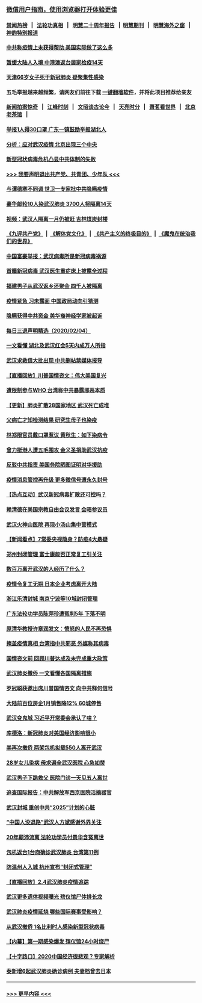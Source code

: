 ### [微信用户指南，使用浏览器打开体验更佳](https://github.com/gfw-breaker/banned-news1/blob/master/indexes/wechat-guide.md?t=0)
#### [禁闻热榜](热点新闻.md?t=0)  &nbsp;&nbsp;|&nbsp;&nbsp; [法轮功真相](https://github.com/gfw-breaker/truth/blob/master/README.md?t=0) &nbsp;&nbsp;|&nbsp;&nbsp; [明慧二十周年报告](https://github.com/gfw-breaker/mh-reports/blob/master/README.md?t=0) &nbsp;&nbsp;|&nbsp;&nbsp;[明慧期刊](https://github.com/gfw-breaker/mh-qikan) &nbsp;&nbsp;|&nbsp;&nbsp; [明慧海外之窗](https://github.com/gfw-breaker/mh-news/blob/master/README.md?t=0) &nbsp;&nbsp;|&nbsp;&nbsp; [神韵特别报道](https://github.com/gfw-breaker/mh-news/blob/master/shenyun.md?t=0)
#### [中共称疫情上未获得帮助 美国实际做了这么多](../pages/nsc413/n11846008.md?t=02051901) 
#### [暂缓大陆人入境 中港澳返台居家检疫14天](../pages/nsc413/n11845862.md?t=02051901) 
#### [天津66岁女子死于新冠肺炎 疑聚集性感染](../pages/nsc413/n11845909.md?t=02051901) 
#### 五毛举报越来越频繁，请网友们前往下载 [一键翻墙软件](https://github.com/gfw-breaker/ssr-accounts)，并将此项目推荐给亲友
#### [新闻拍案惊奇](https://github.com/gfw-breaker/banned-news1/blob/master/pages/link4.md) &nbsp;&nbsp;|&nbsp;&nbsp; [江峰时刻](https://github.com/gfw-breaker/banned-news1/blob/master/pages/link4.md) &nbsp;&nbsp;|&nbsp;&nbsp; [文昭谈古论今](https://github.com/gfw-breaker/banned-news1/blob/master/pages/link4.md) &nbsp;&nbsp;|&nbsp;&nbsp; [天亮时分](https://github.com/gfw-breaker/banned-news1/blob/master/pages/link4.md) &nbsp;&nbsp;|&nbsp;&nbsp; [萧茗看世界](https://github.com/gfw-breaker/banned-news1/blob/master/pages/link4.md) &nbsp;&nbsp;|&nbsp;&nbsp; [北京老茶馆](https://github.com/gfw-breaker/banned-news1/blob/master/pages/link4.md) &nbsp;&nbsp;|&nbsp;&nbsp; 
#### [举报1人得30口罩 广东一镇鼓励举报湖北人](../pages/nsc413/n11845622.md?t=02051901) 
#### [分析：应对武汉疫情 北京出现三个中央](../pages/nsc413/n11845850.md?t=02051901) 
#### [新型冠状病毒危机凸显中共体制的失败](../pages/nsc413/n11844970.md?t=02051901) 
#### [>>> 我要声明退出共产党、共青团、少年队 <<<](https://github.com/begood0513/goodnews/blob/master/quit/letter.md) 
#### [与谭德塞不同调 世卫一专家批中共隐瞒疫情](../pages/nsc413/n11845278.md?t=02051901) 
#### [豪华邮轮10人染武汉肺炎 3700人将隔离14天](../pages/nsc413/n11845543.md?t=02051901) 
#### [视频：武汉人隔离一月仍被赶 吉林煤炭封楼](../pages/nsc413/n11845570.md?t=02051901) 
#### [《九评共产党》](https://github.com/begood0513/9ping.md/blob/master/README.md) &nbsp;|&nbsp; [《解体党文化》](../../../../jtdwh.md/blob/master/README.md)  &nbsp;|&nbsp; [《共产主义的终极目的》](../../../../gczydzjmd.md/blob/master/README.md) &nbsp;|&nbsp; [《魔鬼在统治我们的世界》](../../../../mgztzwmdsj.md/blob/master/README.md) 
#### [中国富豪举报：武汉病毒所是新冠病毒祸源](../pages/nsc413/n11844943.md?t=02051901) 
#### [首曝新冠病毒 武汉医生重症床上披露全过程](../pages/nsc413/n11845150.md?t=02051901) 
#### [福建男子从武汉返乡还聚会 四千人被隔离](../pages/nsc413/n11845352.md?t=02051901) 
#### [疫情紧急 习未露面 中国政局动向引猜测](../pages/nsc413/n11845224.md?t=02051901) 
#### [隐瞒获得中共资金 美华裔神经学家被起诉](../pages/nsc413/n11844879.md?t=02051901) 
#### [每日三退声明精选（2020/02/04）](../pages/nsc413/n11845335.md?t=02051901) 
#### [一文看懂 湖北及武汉红会5天内成万人所指](../pages/nsc413/n11844315.md?t=02051901) 
#### [武汉求救信大批出现 中共删帖禁媒体报导](../pages/nsc413/n11845064.md?t=02051901) 
#### [【直播回放】川普国情咨文：伟大美国复兴](../pages/nsc413/n11842079.md?t=02051901) 
#### [遭限制参与WHO 台湾称中共暴露邪恶本质](../pages/nsc413/n11844351.md?t=02051901) 
#### [【更新】肺炎扩散28国家地区 武汉死亡成堆](../pages/nsc413/n11801312.md?t=02051901) 
#### [父病亡才知检测结果 研究生母子也染疫](../pages/nsc413/n11845059.md?t=02051901) 
#### [林郑限官员戴口罩惹议 黄秋生：如下染病令](../pages/nsc413/n11844529.md?t=02051901) 
#### [曾力挺港人遭五毛围攻 金义圣捐助武汉抗疫](../pages/nsc413/n11844707.md?t=02051901) 
#### [反驳中共指责 美国务院晒图证明对华援助](../pages/nsc413/n11844859.md?t=02051901) 
#### [疫情消息管控再升级 更多微信号遭永久封号](../pages/nsc413/n11844902.md?t=02051901) 
#### [【热点互动】武汉新冠病毒扩散还可控吗？](../pages/nsc413/n11844750.md?t=02051901) 
#### [赖清德在美国宗教自由会议发言 会晤参议员](../pages/nsc413/n11844836.md?t=02051901) 
#### [武汉火神山医院 再现小汤山集中营模式](../pages/nsc413/n11844763.md?t=02051901) 
#### [【新闻看点】7常委央视隐身？防疫4大悬疑](../pages/nsc413/n11844611.md?t=02051901) 
#### [郑州封闭管理 富士康能否正常复工引关注](../pages/nsc413/n11844727.md?t=02051901) 
#### [数百万离开武汉的人经历了什么？](../pages/nsc413/n11844742.md?t=02051901) 
#### [疫情令复工无期  日本企业考虑离开大陆](../pages/nsc413/n11844585.md?t=02051901) 
#### [浙江乐清封城 南京宁波等10城封闭管理](../pages/nsc413/n11844464.md?t=02051901) 
#### [广东法轮功学员陈萍珍遭冤判5年 下落不明](../pages/nsc413/n11844088.md?t=02051901) 
#### [原清华教授许章润发文：愤怒的人民不再恐惧](../pages/nsc413/n11844347.md?t=02051901) 
#### [掩盖疫情真相 台湾指中共邪恶 外媒称其病毒](../pages/nsc413/n11844401.md?t=02051901) 
#### [国情咨文前 回顾川普达成及未完成重大政策](../pages/nsc413/n11844581.md?t=02051901) 
#### [武汉肺炎撤侨 一文看懂各国隔离措施](../pages/nsc413/n11844216.md?t=02051901) 
#### [罗冠聪获邀出席川普国情咨文 向中共释何信号](../pages/nsc413/n11844355.md?t=02051901) 
#### [大陆前百位房企1月销售降12% 60城停售](../pages/nsc413/n11844398.md?t=02051901) 
#### [武汉变鬼城 习近平开常委会承认了啥？](../pages/nsc413/n11844218.md?t=02051901) 
#### [库德洛：新冠肺炎对美国经济影响很小](../pages/nsc413/n11844418.md?t=02051901) 
#### [美再次撤侨 两架包机拟载550人离开武汉](../pages/nsc413/n11844407.md?t=02051901) 
#### [28岁女儿染病 母求遍全武汉医院 心急如焚](../pages/nsc413/n11844302.md?t=02051901) 
#### [武汉男子下跪救父 医院门诊一天见五人离世](../pages/nsc413/n11844073.md?t=02051901) 
#### [追查国际报告：中共解放军西京医院活摘器官](../pages/nsc413/n11838359.md?t=02051901) 
#### [武汉封城 重创中共“2025”计划的心脏](../pages/nsc413/n11843972.md?t=02051901) 
#### [“中国人没退路”武汉人方斌感谢外界关注](../pages/nsc413/n11843517.md?t=02051901) 
#### [20年颠沛流离 法轮功学员付景华含冤离世](../pages/nsc413/n11841986.md?t=02051901) 
#### [包机返台1台商确诊武汉肺炎 台湾第11例](../pages/nsc413/n11844182.md?t=02051901) 
#### [防温州人入城 杭州宣布“封闭式管理”](../pages/nsc413/n11844139.md?t=02051901) 
#### [【直播回放】2.4武汉肺炎疫情追踪](../pages/nsc413/n11844032.md?t=02051901) 
#### [武汉更多遗体视频曝光 殡仪馆尸体排长龙](../pages/nsc413/n11844057.md?t=02051901) 
#### [武汉肺炎疫情延烧 哪些国际赛事受影响？](../pages/nsc413/n11843958.md?t=02051901) 
#### [从武汉撤侨 1名比利时人感染新型冠状病毒](../pages/nsc413/n11843977.md?t=02051901) 
#### [【内幕】第一期感染爆发 殡仪馆24小时烧尸](../pages/nsc413/n11843944.md?t=02051901) 
#### [【十字路口】2020中国经济很悲观？专家解析](../pages/nsc413/n11842696.md?t=02051901) 
#### [泰新增6起武汉肺炎确诊病例 夫妻档曾去日本](../pages/nsc413/n11843900.md?t=02051901) 

----
#### [ >>> 更早内容 <<< ](../indexes/nsc413-earlier.md)
